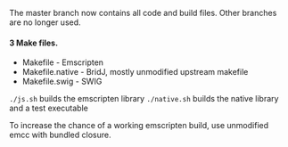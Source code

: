 The master branch now contains all code and build files. Other branches are no longer used.

#### 3 Make files.

- Makefile - Emscripten
- Makefile.native - BridJ, mostly unmodified upstream makefile
- Makefile.swig - SWIG

`./js.sh` builds the emscripten library
`./native.sh` builds the native library and a test executable

To increase the chance of a working emscripten build, use unmodified emcc with bundled closure.

